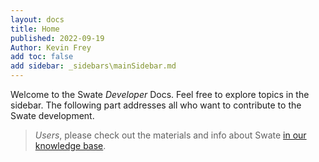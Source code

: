```yaml
---
layout: docs
title: Home
published: 2022-09-19
Author: Kevin Frey
add toc: false
add sidebar: _sidebars\mainSidebar.md
---
```


Welcome to the Swate *Developer* Docs. Feel free to explore topics in the sidebar.
The following part addresses all who want to contribute to the Swate development.

> *Users*, please check out the materials and info about Swate [in our knowledge base](https://nfdi4plants.org/nfdi4plants.knowledgebase/docs/implementation/Swate.html).